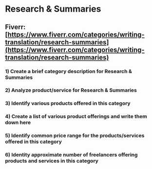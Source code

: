 # Research & Summaries
## Fiverr: [https://www.fiverr.com/categories/writing-translation/research-summaries](https://www.fiverr.com/categories/writing-translation/research-summaries)
### 1) Create a brief category description for Research & Summaries
### 2) Analyze product/service for Research & Summaries
### 3) Identify various products offered in this category
### 4) Create a list of various product offerings and write them down here
### 5) Identify common price range for the products/services offered in this category
### 6) Identity approximate number of freelancers offering products and services in this category
